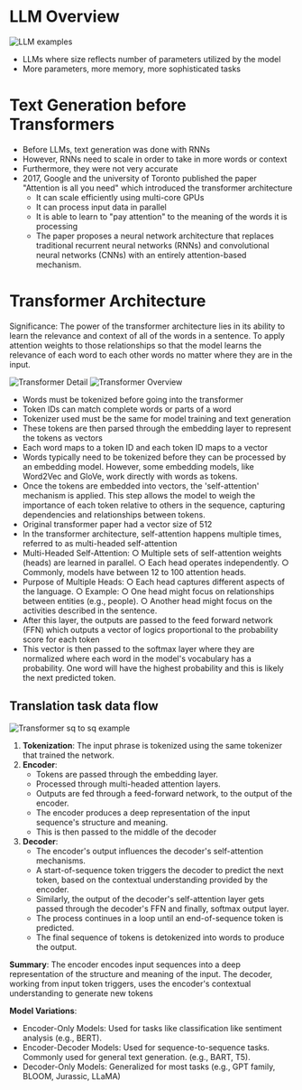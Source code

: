 # LLM Overview

![LLM examples](https://github.com/user-attachments/assets/56ed78bc-1ae5-4069-b4be-c057797d40d1)


- LLMs where size reflects number of parameters utilized by the model
- More parameters, more memory, more sophisticated tasks

# Text Generation before Transformers
- Before LLMs, text generation was done with RNNs
- However, RNNs need to scale in order to take in more words or context
- Furthermore, they were not very accurate
- 2017, Google and the university of Toronto published the paper "Attention is all you need" which introduced the transformer architecture
    - It can scale efficiently using multi-core GPUs
    - It can process input data in parallel
    - It is able to learn to "pay attention" to the meaning of the words it is processing
    - The paper proposes a neural network architecture that replaces traditional recurrent neural networks (RNNs) and convolutional neural networks (CNNs) with an entirely attention-based mechanism. 

# Transformer Architecture 

Significance: The power of the transformer architecture lies in its ability to learn the relevance and context of all of the words in a sentence. To apply attention weights to those relationships so that the model learns the relevance of each word to each other words no matter where they are in the input. 

![Transformer Detail](https://github.com/user-attachments/assets/56463dfe-0fba-417a-a8ff-7be63bd70d41)
![Transformer Overview](https://github.com/user-attachments/assets/f5dda45e-c4de-4830-ba59-97652cb34a24)


- Words must be tokenized before going into the transformer
- Token IDs can match complete words or parts of a word
- Tokenizer used must be the same for model training and text generation
- These tokens are then parsed through the embedding layer to represent the tokens as vectors
- Each word maps to a token ID and each token ID maps to a vector
- Words typically need to be tokenized before they can be processed by an embedding model. However, some embedding models, like Word2Vec and GloVe, work directly with words as tokens.
- Once the tokens are embedded into vectors, the 'self-attention' mechanism is applied. This step allows the model to weigh the importance of each token relative to others in the sequence, capturing dependencies and relationships between tokens.
- Original transformer paper had a vector size of 512
- In the transformer architecture, self-attention happens multiple times, referred to as multi-headed self-attention
- Multi-Headed Self-Attention:
    ○ Multiple sets of self-attention weights (heads) are learned in parallel.
    ○ Each head operates independently.
    ○ Commonly, models have between 12 to 100 attention heads.
- Purpose of Multiple Heads:
    ○ Each head captures different aspects of the language.
    ○ Example:
    ○ One head might focus on relationships between entities (e.g., people).
    ○ Another head might focus on the activities described in the sentence.
- After this layer, the outputs are passed to the feed forward network (FFN) which outputs a vector of logics proportional to the probability score for each token
- This vector is then passed to the softmax layer where they are normalized where each word in the model's vocabulary has a probability. One word will have the highest probability and this is likely the next predicted token. 

## Translation task data flow
![Transformer sq to sq example](https://github.com/user-attachments/assets/abc75d7b-76af-4615-bca6-03619e6c731d)

1. **Tokenization**: The input phrase is tokenized using the same tokenizer that trained the network.
2. **Encoder**:
    - Tokens are passed through the embedding layer.
    - Processed through multi-headed attention layers.
    - Outputs are fed through a feed-forward network, to the output of the encoder.
    - The encoder produces a deep representation of the input sequence's structure and meaning.
    - This is then passed to the middle of the decoder
3. **Decoder**:
    - The encoder's output influences the decoder's self-attention mechanisms.
    - A start-of-sequence token triggers the decoder to predict the next token, based on the contextual understanding provided by the encoder.
    - Similarly, the output of the decoder's self-attention layer gets passed through the decoder's FFN and finally, softmax output layer. 
    - The process continues in a loop until an end-of-sequence token is predicted.
    - The final sequence of tokens is detokenized into words to produce the output.

**Summary**: The encoder encodes input sequences into a deep representation of the structure and meaning of the input. The decoder, working from input token triggers, uses the encoder's contextual understanding to generate new tokens

**Model Variations**:
- Encoder-Only Models: Used for tasks like classification like sentiment analysis (e.g., BERT).
- Encoder-Decoder Models: Used for sequence-to-sequence tasks. Commonly used for general text generation. (e.g., BART, T5).
- Decoder-Only Models: Generalized for most tasks (e.g., GPT family, BLOOM, Jurassic, LLaMA)
